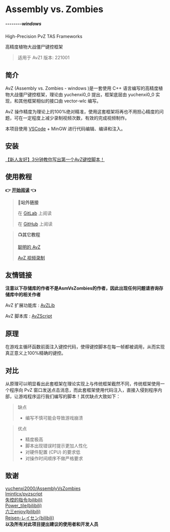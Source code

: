 <!--
 * @Coding: utf-8
 * @Author: vector-wlc
 * @Date: 2021-02-11 16:52:23
 * @Description: 
-->
# Assembly vs. Zombies

#####                                                                                                                                                                                                       --------windows

High-Precision PvZ TAS Frameworks

高精度植物大战僵尸键控框架

> 适用于 AvZ1 版本: 221001

## 简介

AvZ (Assembly vs. Zombies - windows )是一套使用 C++ 语言编写的高精度植物大战僵尸键控框架，理论由 yuchenxi0_0 提出，框架底层由 yuchenxi0_0 实现，和其他框架相似的接口由 vector-wlc 编写。

AvZ 操作精度为理论上的100%绝对精准，使用这套框架将再也不用担心精度的问题，可在一定程度上减少录制视频次数，有效的完成视频制作。

本项目使用 [VSCode](https://code.visualstudio.com/) + MinGW 进行代码编辑、编译和注入。 

## 安装

[【新人友好】3分钟教你写出第一个AvZ键控脚本！](https://www.bilibili.com/video/BV1pC4y1U7WL)

## 使用教程

**👉 [开始阅读](./basic/start.md) 👈**

> **🔗站外链接**
> 
> 在 [GitLab](https://gitlab.com/vector-wlc/AsmVsZombies/-/blob/4d02c035f85fe511fd90869a3d450ea0360d9587/tutorial/catalogue.md) 上阅读
>
> 在 [GitHub](https://github.com/vector-wlc/AsmVsZombies/blob/4d02c035f85fe511fd90869a3d450ea0360d9587/tutorial/catalogue.md) 上阅读


> **📺其它教程**
> 
> [聪明的 AvZ](https://www.bilibili.com/video/BV1cw411R7mZ)
> 
> [AvZ 视频录制](https://www.bilibili.com/video/BV1C7411o7mx)

## 友情链接

**注意以下存储库的作者不是AsmVsZombies的作者，因此出现任何问题请咨询存储库中的相关作者**

AvZ 扩展功能库 : [AvZLib](https://github.com/qrmd0/AvZLib)

AvZ 脚本库 : [AvZScript](https://github.com/qrmd0/AvZScript)

## 原理

在游戏主循环函数前面注入键控代码，使得键控脚本在每一帧都被调用，从而实现真正意义上100%精确的键控。

## 对比

从原理可以明显看出此套框架在理论实现上与传统框架截然不同，传统框架使用一个程序向 PvZ 窗口发送点击消息，而此套框架使用代码注入，直接入侵到程序内部，让游戏程序运行我们编写的脚本！其优缺点大致如下：

> 缺点 
>
> * 编写不慎可能会导致游戏崩溃

> 优点
>
> * 精度极高
> * 脚本出现错误时提示更加人性化
> * 对硬件配置 (CPU) 的要求低
> * 对操作时间顺序不做严格要求

## 致谢
[yuchenxi2000/AssemblyVsZombies](https://github.com/yuchenxi2000/AssemblyVsZombies)<br>
[lmintlcx/pvzscript](https://github.com/lmintlcx/pvzscripts)<br>
[失控的指令(bilibili)](https://space.bilibili.com/147204150/)<br>
[Power_tile(bilibili)](https://space.bilibili.com/367385512)<br>
[六三enjoy(bilibili)](https://space.bilibili.com/660622963)<br>
[Reisen-レイセン(bilibili)](https://space.bilibili.com/323002513)<br>
<strong>以及所有对此项目提出建议的使用者和开发人员</strong>
